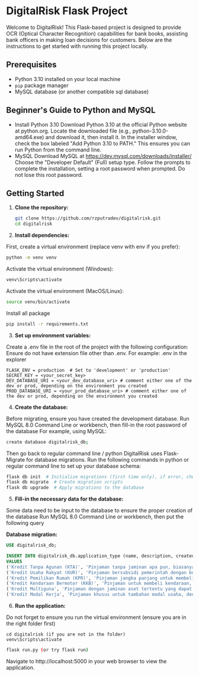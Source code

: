 # DigitalRisk Flask Project

Welcome to DigitalRisk! This Flask-based project is designed to provide OCR (Optical Character Recognition) capabilities for bank books, assisting bank officers in making loan decisions for customers. Below are the instructions to get started with running this project locally.

## Prerequisites

-  Python 3.10 installed on your local machine
-  `pip` package manager
-  MySQL database (or another compatible sql database)

## Beginner's Guide to Python and MySQL
- Install Python 3.10
Download Python 3.10 at the official Python website at python.org. Locate the downloaded file (e.g., python-3.10.0-amd64.exe) and download it, then install it.
In the installer window, check the box labeled "Add Python 3.10 to PATH." This ensures you can run Python from the command line.
- MySQL
Download MySQL at https://dev.mysql.com/downloads/installer/
Choose the "Developer Default" (Full) setup type.
Follow the prompts to complete the installation, setting a root password when prompted. Do not lose this root password.

## Getting Started

1. **Clone the repository:**

   ```bash
   git clone https://github.com/rzputradev/digitalrisk.git
   cd digitalrisk
   ```

2. **Install dependencies:**

First, create a virtual environment (replace venv with env if you prefer):

```bash
python -m venv venv
```

Activate the virtual environment (Windows):

```bash
venv\Scripts\activate
```

Activate the virtual environment (MacOS/Linux):

```bash
source venv/bin/activate
```

Install all package

```bash
pip install -r requirements.txt
```

3. **Set up environment variables:**

Create a .env file in the root of the project with the following configuration:
Ensure do not have extension file other than .env. For example: .env in the explorer

```plaintext
FLASK_ENV = production  # Set to 'development' or 'production'
SECRET_KEY = <your_secret_key>
DEV_DATABASE_URI = <your_dev_database_uri> # comment either one of the dev or prod, depending on the environment you created
PROD_DATABASE_URI = <your_prod_database_uri> # comment either one of the dev or prod, depending on the environment you created
```


4. **Create the database:**

Before migrating, ensure you have created the development database. 
Run MySQL 8.0 Command Line or workbench, then fill-in the root password of the database
For example, using MySQL:

```bash
create database digitalrisk_db;
```

Then go back to regular command line / python
DigitalRisk uses Flask-Migrate for database migrations. Run the following commands in python or regular command line to set up your database schema:

```bash
flask db init  # Initialize migrations (first time only), if error, check the error message, probably install 'pymysql'
flask db migrate  # Create migration scripts
flask db upgrade  # Apply migrations to the database
```


5. **Fill-in the necessary data for the database:**

Some data need to be input to the database to ensure the proper creation of the database
Run MySQL 8.0 Command Line or workbench, then put the following query

**Database migration:**
``` SQL command line / workbench
USE digitalrisk_db;

INSERT INTO digitalrisk_db.application_type (name, description, created_at, updated_at)
VALUES
('Kredit Tanpa Agunan (KTA)', 'Pinjaman tanpa jaminan apa pun, biasanya ditawarkan oleh bank atau lembaga keuangan.', NOW(), NOW()),
('Kredit Usaha Rakyat (KUR)', 'Pinjaman bersubsidi pemerintah dengan bunga relatif rendah untuk pelaku UMKM.', NOW(), NOW()),
('Kredit Pemilikan Rumah (KPR)', 'Pinjaman jangka panjang untuk membeli atau memiliki rumah.', NOW(), NOW()),
('Kredit Kendaraan Bermotor (KKB)', 'Pinjaman untuk membeli kendaraan, biasanya mobil atau motor.', NOW(), NOW()),
('Kredit Multiguna', 'Pinjaman dengan jaminan aset tertentu yang dapat digunakan untuk berbagai kebutuhan.', NOW(), NOW()),
('Kredit Modal Kerja', 'Pinjaman khusus untuk tambahan modal usaha, dengan jangka waktu tertentu sesuai kebutuhan bisnis.', NOW(), NOW());
```

6. **Run the application:**

Do not forget to ensure you run the virtual environment (ensure you are in the right folder first)

```command line / bash
cd digitalrisk (if you are not in the folder)
venv\Scripts\activate
```

```bash
flask run.py (or try flask run)
```

Navigate to http://localhost:5000 in your web browser to view the application.
